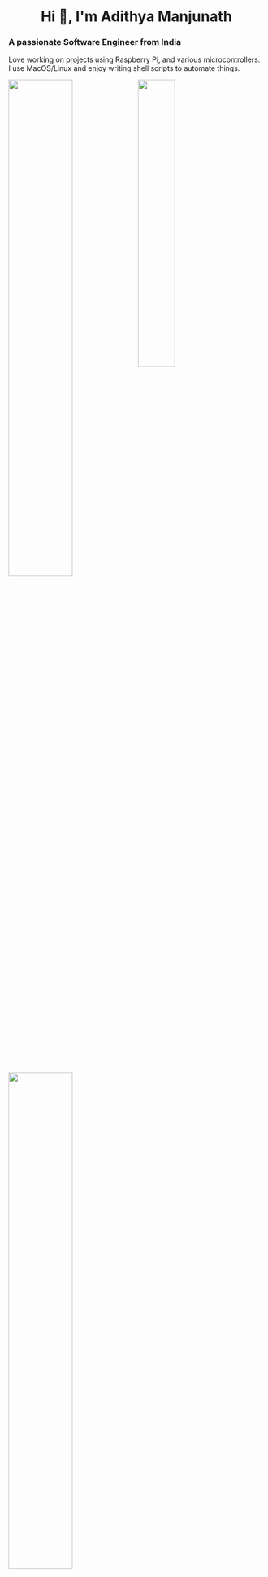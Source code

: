 <h1 align="center">Hi 👋, I'm Adithya Manjunath</h1>
<h3 align="left">A passionate Software Engineer from India</h3>
<p align="left">Love working on projects using Raspberry Pi, and various microcontrollers. </br>I use MacOS/Linux and enjoy writing shell scripts to automate things.</p>
<img align="left" width=50% src = "https://github-readme-stats.vercel.app/api?username=Cr4zySh4rk&show_icons=true&theme=radical" />
<img width=38% src = "https://github-readme-stats.vercel.app/api/top-langs/?username=Cr4zySh4rk&layout=compact&theme=radical" />
<img align-items="center" width=50% src = "https://github-readme-streak-stats.herokuapp.com/?user=Cr4zySh4rk&theme=radical" />
